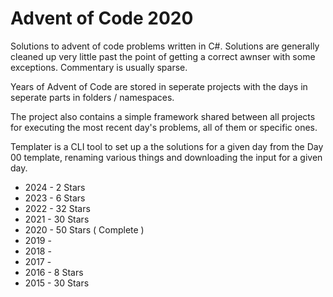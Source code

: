 Advent of Code 2020
===================

 Solutions to advent of code problems written in C#. Solutions are generally cleaned up very little past the point of getting a correct awnser with some exceptions. Commentary is usually sparse.

 Years of Advent of Code are stored in seperate projects with the days in seperate parts in folders / namespaces.

 The project also contains a simple framework shared between all projects for executing the most recent day's problems, all of them or specific ones.

 Templater is a CLI tool to set up a the solutions for a given day from the Day 00 template, renaming various things and downloading the input for a given day.

* 2024 -  2 Stars
* 2023 -  6 Stars
* 2022 - 32 Stars
* 2021 - 30 Stars
* 2020 - 50 Stars ( Complete )
* 2019 - 
* 2018 - 
* 2017 - 
* 2016 -  8 Stars
* 2015 - 30 Stars
